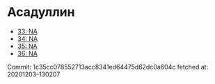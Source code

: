 # Асадуллин
- [33: NA](33.md)
- [34: NA](34.md)
- [35: NA](35.md)
- [36: NA](36.md)

Commit: 1c35cc078552713acc8341ed64475d62dc0a604c
 fetched at: 20201203-130207
